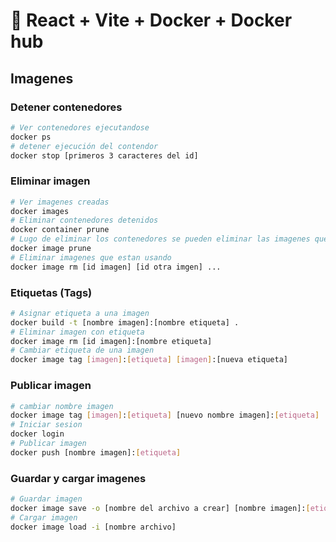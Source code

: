 # 🐋 React + Vite + Docker + Docker hub

## Imagenes

### Detener contenedores
```sh
# Ver contenedores ejecutandose
docker ps
# detener ejecución del contendor
docker stop [primeros 3 caracteres del id]
```

### Eliminar imagen
```sh
# Ver imagenes creadas
docker images
# Eliminar contenedores detenidos
docker container prune
# Lugo de eliminar los contenedores se pueden eliminar las imagenes que no se estan ejecutando
docker image prune
# Eliminar imagenes que estan usando
docker image rm [id imagen] [id otra imgen] ...
```

### Etiquetas (Tags)
```sh
# Asignar etiqueta a una imagen
docker build -t [nombre imagen]:[nombre etiqueta] .
# Eliminar imagen con etiqueta
docker image rm [id imagen]:[nombre etiqueta]
# Cambiar etiqueta de una imagen
docker image tag [imagen]:[etiqueta] [imagen]:[nueva etiqueta]
```

### Publicar imagen
```sh
# cambiar nombre imagen
docker image tag [imagen]:[etiqueta] [nuevo nombre imagen]:[etiqueta]
# Iniciar sesion
docker login
# Publicar imagen
docker push [nombre imagen]:[etiqueta]
```

### Guardar y cargar imagenes
```sh
# Guardar imagen
docker image save -o [nombre del archivo a crear] [nombre imagen]:[etiqueta]
# Cargar imagen
docker image load -i [nombre archivo]
```


